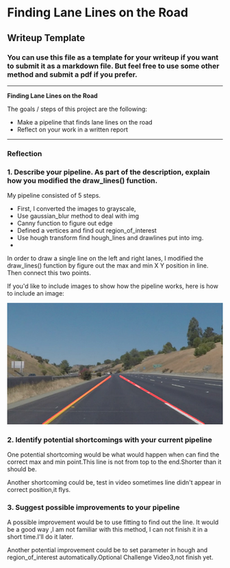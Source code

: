 # **Finding Lane Lines on the Road** 

## Writeup Template

### You can use this file as a template for your writeup if you want to submit it as a markdown file. But feel free to use some other method and submit a pdf if you prefer.

---

**Finding Lane Lines on the Road**

The goals / steps of this project are the following:
* Make a pipeline that finds lane lines on the road
* Reflect on your work in a written report


[//]: # (Image References)

[image1]: ./examples/grayscale.jpg "Grayscale"

---

### Reflection

### 1. Describe your pipeline. As part of the description, explain how you modified the draw_lines() function.

My pipeline consisted of 5 steps. 

* First, I converted the images to grayscale,
* Use  gaussian_blur method to deal with img
* Canny function to figure out edge
* Defined a vertices and find out region_of_interest
* Use hough transform find hough_lines and drawlines put into img.
*

In order to draw a single line on the left and right lanes, I modified the draw_lines() function by figure out the max and min X Y position in line. Then connect this two points.



If you'd like to include images to show how the pipeline works, here is how to include an image: 

![result](https://github.com/rzhengyang/CarND-LaneLines-P1-master/blob/master/test_images_output/output%20solidYellowCurve2.jpg)


### 2. Identify potential shortcomings with your current pipeline


One potential shortcoming would be what would happen when can find the correct max and min point.This line is not from top to the end.Shorter than it should be. 

Another shortcoming could be, test in video sometimes line didn't appear in correct position,it flys.


### 3. Suggest possible improvements to your pipeline

A possible improvement would be to use fitting to find out the line. It would be a good way ,I am not familiar with this method, I can not finish it in a short time.I'll do it later.

Another potential improvement could be to set parameter in hough and region_of_interest automatically.Optional Challenge Video3,not finish yet.